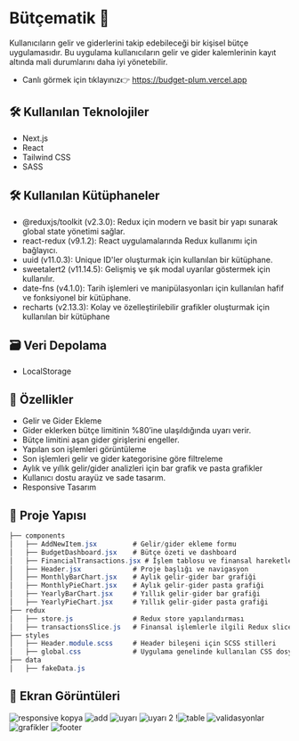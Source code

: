 # Bütçematik 🤑

Kullanıcıların gelir ve giderlerini takip edebileceği bir kişisel bütçe uygulamasıdır. Bu uygulama kullanıcıların gelir ve gider kalemlerinin kayıt altında mali durumlarını daha iyi yönetebilir.

- Canlı görmek için tıklayınız👉 https://budget-plum.vercel.app

## 🛠 Kullanılan Teknolojiler 

- Next.js
- React
- Tailwind CSS 
- SASS 

## 🛠 Kullanılan Kütüphaneler 

- @reduxjs/toolkit (v2.3.0): Redux için modern ve basit bir yapı sunarak global state yönetimi sağlar.
- react-redux (v9.1.2): React uygulamalarında Redux kullanımı için bağlayıcı.
- uuid (v11.0.3): Unique ID'ler oluşturmak için kullanılan bir kütüphane.
- sweetalert2 (v11.14.5): Gelişmiş ve şık modal uyarılar göstermek için kullanılır.
- date-fns (v4.1.0): Tarih işlemleri ve manipülasyonları için kullanılan hafif ve fonksiyonel bir kütüphane.
- recharts (v2.13.3): Kolay ve özelleştirilebilir grafikler oluşturmak için kullanılan bir kütüphane
  
## 🗃️ Veri Depolama

- LocalStorage
  
## 🎯 Özellikler

- Gelir ve Gider Ekleme
- Gider eklerken bütçe limitinin %80’ine ulaşıldığında uyarı verir.
- Bütçe limitini aşan gider girişlerini engeller.
- Yapılan son işlemleri görüntüleme
- Son işlemleri gelir ve gider kategorisine göre filtreleme
- Aylık ve yıllık gelir/gider analizleri için bar grafik ve pasta grafikler
- Kullanıcı dostu arayüz ve sade tasarım.
- Responsive Tasarım

 ## 📂 Proje Yapısı
 ```csharp
├── components
│   ├── AddNewItem.jsx         # Gelir/gider ekleme formu
│   ├── BudgetDashboard.jsx    # Bütçe özeti ve dashboard
│   ├── FinancialTransactions.jsx # İşlem tablosu ve finansal hareketler
│   ├── Header.jsx             # Proje başlığı ve navigasyon
│   ├── MonthlyBarChart.jsx    # Aylık gelir-gider bar grafiği
│   ├── MonthlyPieChart.jsx    # Aylık gelir-gider pasta grafiği
│   ├── YearlyBarChart.jsx     # Yıllık gelir-gider bar grafiği
│   ├── YearlyPieChart.jsx     # Yıllık gelir-gider pasta grafiği
├── redux
│   ├── store.js               # Redux store yapılandırması
│   ├── transactionsSlice.js   # Finansal işlemlerle ilgili Redux slice
├── styles
│   ├── Header.module.scss     # Header bileşeni için SCSS stilleri
│   ├── global.css             # Uygulama genelinde kullanılan CSS dosyası
├── data
│   ├── fakeData.js            
```

 ## 📸 Ekran Görüntüleri
![responsive kopya](https://github.com/user-attachments/assets/5e4a2dec-efb5-43ef-993d-30d8410e6306)
![add](https://github.com/user-attachments/assets/795e2b95-2b60-41a4-a3f3-b7abce4b2ec3)
![uyarı](https://github.com/user-attachments/assets/30df4705-017e-4deb-8519-7ee7445391be)
![uyarı 2](https://github.com/user-attachments/assets/94b253d4-86ed-4d49-8a5a-b7b0d46cc94d)
!![table](https://github.com/user-attachments/assets/65e8319a-64aa-43d9-a88c-1ce2b5e63eea)
![validasyonlar](https://github.com/user-attachments/assets/195aa053-e815-45e0-ac18-6c17acc672ff)
![grafikler](https://github.com/user-attachments/assets/05dd01a4-679b-47af-b3b9-1bde37cca60f)
![footer](https://github.com/user-attachments/assets/0f13032d-d54d-4fbb-8364-8c03658f3890)

